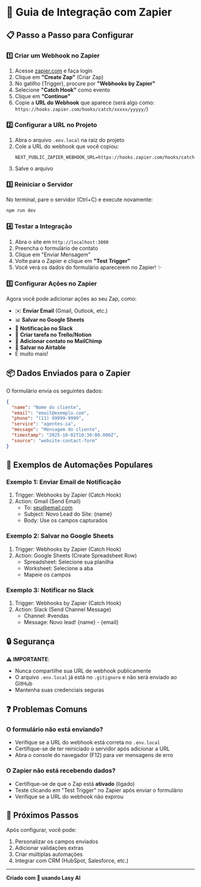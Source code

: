 # 🔗 Guia de Integração com Zapier

## 📋 Passo a Passo para Configurar

### 1️⃣ Criar um Webhook no Zapier

1. Acesse [zapier.com](https://zapier.com) e faça login
2. Clique em **"Create Zap"** (Criar Zap)
3. No gatilho (Trigger), procure por **"Webhooks by Zapier"**
4. Selecione **"Catch Hook"** como evento
5. Clique em **"Continue"**
6. Copie a **URL do Webhook** que aparece (será algo como: `https://hooks.zapier.com/hooks/catch/xxxxx/yyyyy/`)

### 2️⃣ Configurar a URL no Projeto

1. Abra o arquivo `.env.local` na raiz do projeto
2. Cole a URL do webhook que você copiou:
   ```
   NEXT_PUBLIC_ZAPIER_WEBHOOK_URL=https://hooks.zapier.com/hooks/catch/xxxxx/yyyyy/
   ```
3. Salve o arquivo

### 3️⃣ Reiniciar o Servidor

No terminal, pare o servidor (Ctrl+C) e execute novamente:
```bash
npm run dev
```

### 4️⃣ Testar a Integração

1. Abra o site em `http://localhost:3000`
2. Preencha o formulário de contato
3. Clique em "Enviar Mensagem"
4. Volte para o Zapier e clique em **"Test Trigger"**
5. Você verá os dados do formulário aparecerem no Zapier! ✨

### 5️⃣ Configurar Ações no Zapier

Agora você pode adicionar ações ao seu Zap, como:

- ✉️ **Enviar Email** (Gmail, Outlook, etc.)
- 📊 **Salvar no Google Sheets**
- 💬 **Notificação no Slack**
- 📝 **Criar tarefa no Trello/Notion**
- 📧 **Adicionar contato no MailChimp**
- 💾 **Salvar no Airtable**
- E muito mais!

## 📦 Dados Enviados para o Zapier

O formulário envia os seguintes dados:

```json
{
  "name": "Nome do cliente",
  "email": "email@exemplo.com",
  "phone": "(11) 99999-9999",
  "service": "agentes-ia",
  "message": "Mensagem do cliente",
  "timestamp": "2025-10-02T10:30:00.000Z",
  "source": "website-contact-form"
}
```

## 🎯 Exemplos de Automações Populares

### Exemplo 1: Enviar Email de Notificação
1. Trigger: Webhooks by Zapier (Catch Hook)
2. Action: Gmail (Send Email)
   - To: seu@email.com
   - Subject: Novo Lead do Site: {name}
   - Body: Use os campos capturados

### Exemplo 2: Salvar no Google Sheets
1. Trigger: Webhooks by Zapier (Catch Hook)
2. Action: Google Sheets (Create Spreadsheet Row)
   - Spreadsheet: Selecione sua planilha
   - Worksheet: Selecione a aba
   - Mapeie os campos

### Exemplo 3: Notificar no Slack
1. Trigger: Webhooks by Zapier (Catch Hook)
2. Action: Slack (Send Channel Message)
   - Channel: #vendas
   - Message: Novo lead! {name} - {email}

## 🔒 Segurança

⚠️ **IMPORTANTE**: 
- Nunca compartilhe sua URL de webhook publicamente
- O arquivo `.env.local` já está no `.gitignore` e não será enviado ao GitHub
- Mantenha suas credenciais seguras

## ❓ Problemas Comuns

### O formulário não está enviando?
- Verifique se a URL do webhook está correta no `.env.local`
- Certifique-se de ter reiniciado o servidor após adicionar a URL
- Abra o console do navegador (F12) para ver mensagens de erro

### O Zapier não está recebendo dados?
- Certifique-se de que o Zap está **ativado** (ligado)
- Teste clicando em "Test Trigger" no Zapier após enviar o formulário
- Verifique se a URL do webhook não expirou

## 🚀 Próximos Passos

Após configurar, você pode:
1. Personalizar os campos enviados
2. Adicionar validações extras
3. Criar múltiplas automações
4. Integrar com CRM (HubSpot, Salesforce, etc.)

---

**Criado com 💚 usando Lasy AI**
